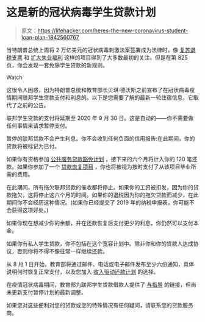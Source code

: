 # 这是新的冠状病毒学生贷款计划

> 原文：<https://lifehacker.com/heres-the-new-coronavirus-student-loan-plan-1842560767>

当特朗普总统上周将 2 万亿美元的冠状病毒刺激法案签署成为法律时，像 [复苏退税支票](https://twocents.lifehacker.com/all-your-coronavirus-relief-check-questions-answered-1842526582) 和 [扩大失业福利](https://twocents.lifehacker.com/how-unemployment-benefits-are-changing-with-the-senate-1842494496) 这样的项目得到了大多数最初的关注。但是在第 825 页，你会发现一套免除学生贷款的新规则。

Watch

这很令人困惑，因为特朗普总统和教育部长贝琪·德沃斯之前宣布了在冠状病毒疫情期间联邦学生贷款支付和利息的。以下是您需要了解的最新一轮住宿信息，它取代了之前的公告。

联邦学生贷款的支付将延期至 2020 年 9 月 30 日。这是自动的——你不需要做任何事情来请求暂停支付。

暂停的联邦贷款不会产生利息。你不会收到任何负面的信用报告:在此期间，你的贷款将被标记为已付。

如果你有资格参加 [公共服务贷款豁免计划](https://twocents.lifehacker.com/all-the-ways-you-can-get-your-student-loans-forgiven-1832647791) ，接下来的六个月将计入你的 120 笔还款。如果你参加了一个 [贷款恢复项目](https://lifehacker.com/what-to-do-if-you-default-on-your-student-loans-1828946224) ，你也将被视为按时支付了从该项目毕业所需的费用。

在此期间，所有拖欠联邦贷款的催收都将停止。如果你的工资被扣发，因为你的贷款拖欠，这将停止这六个月的时间。如果你的退税因为你的拖欠贷款而减少，在此期间你不会经历这种情况。(如果你已经提交了 2019 年的纳税申报表，你可能不会获得这项好处。)

如果你现在想减少你的余额，并在还款恢复后支付更少的利息，你仍然可以支付本金。

如果你有私人学生贷款，你不包括在这个宽容计划中。除非你和你的贷款人达成协议，否则你将不得不像往常一样继续还款。

从 8 月 1 日开始，教育部将通过邮件、电话或电子邮件发布至少六份通知，具体说明何时恢复正常支付，以及您加入 [收入驱动还款计划](https://lifehacker.com/what-to-know-about-income-driven-repayment-plans-1825175808) 的选择。

在疫情冠状病毒期间，教育部为联邦学生贷款借款人提供了 [与指导](https://studentaid.gov/announcements-events/coronavirus) 的链接，但尚未更新支付暂停计划的最新调整。

如果您对这些便利对您的贷款或您的特殊情况有任何疑问，请联系您的贷款服务商。
